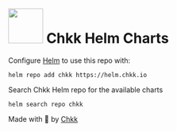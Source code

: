 # <img src="https://user-images.githubusercontent.com/79340897/189427971-eba0c89b-2a4b-425f-84a3-bfa4a8ab1e27.png" width="70" height="70">  Chkk Helm Charts

Configure [Helm](https://helm.sh) to use this repo with:

```
helm repo add chkk https://helm.chkk.io
```

Search Chkk Helm repo for the available charts
```
helm search repo chkk
```

Made with :orange_heart: by [Chkk](https://chkk.io/)
